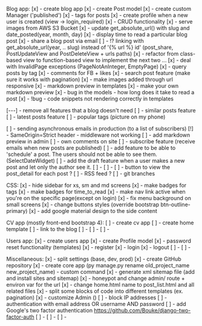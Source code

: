 Blog app:
[x] - create blog app
[x] - create Post model
[x] - create custom Manager ('published')
[x] - tags for posts
[x] - create profile when a new user is created (view -> login_required)
[x] - CRUD functionality
[x] - serve images from AWS S3 Bucket
[x] - update get_absolute_url() with slug and date_posted(year, month, day)
[x] - display time to read a particular blog post
[x] - share a blog post via email
[ ] - !? linking with get_absolute_url(year, .. slug) instead of '{% url %} id' (post_share, PostUpdateView and PostDeleteView + urls paths)
[x] - refactor from class-based view to function-based view to implement the next two ...
[x] - deal with InvalidPage exceptions (PageNotAnInteger, EmptyPage)
[x] - query posts by tag
[x] - comments for FB + likes
[x] - search post feature (make sure it works with pagination)
[x] - make images added through url responsive
[x] - markdown preview in templates
[x] - make your own markdown preview
[x] - bug in the models - how long does it take to read a post
[x] - !bug - code snippets not rendering correctly in templates

[---] - remove all features that a blog doesn't need
[ ] - similar posts feature
[ ] - latest posts feature
[ ] - popular tags (picture on my phone)

[ ] - sending asynchronous emails in production (to a list of subscribers)
[!] - SameOrigin=Strict header  - middleware not working
[ ] - add markdown preview in admin
[ ] - own comments on site
[ ] - subscribe feature (receive emails when new posts are published)
[ ] - add feature to be able to 'schedule' a post. The users should not be able to see them. (SelectDateWidget)
[ ] - add the draft feature when a user makes a new post and let only the author see it.
[ ] -
[ ] -
[ ] - button to view the post_detail for each post ?
[ ] - RSS feed ?
[ ] - git branches

CSS:
[x] - hide sidebar for xs, sm and md screens
[x] - make badges for tags
[x] - make badges for time_to_read
[x] - make nav link active when you're on the specific page(except on login)
[x] - fix menu background on small screens
[x] - change buttons styles (override bootstrap btn-outline-primary)
[x] - add google material design to the side content



CV app (mostly front-end bootstrap 4):
[ ] - create cv app
[ ] - create home template
[ ] - link to the blog
[ ] -
[ ] -
[ ] -



Users app:
[x] - create users app
[x] - create Profile model
[x] - password reset functionality (templates)
[x] - register
[x] - login
[x] - logout
[ ] -
[ ] -


Miscellaneous:
[x] - split settings (base, dev, prod)
[x] - create GitHub repository
[x] - create core app (py manage.py rename old_project_name new_project_name) - custom command
[x] - generate xml sitemap file (add and install sites and sitemap)
[x] - honeypot and change admin/ route + environ var for the url
[x] - change home.html name to post_list.html and all related files
[x] - split some blocks of code into different templates (ex. pagination)
[x] - customize Admin ()
[ ] - block IP addresses
[ ] - authentication with email address OR username AND password
[ ] - add Google's two factor authentication https://github.com/Bouke/django-two-factor-auth
[ ] -
[ ] -
[ ] -
